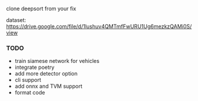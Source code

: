 clone deepsort from your fix

dataset: https://drive.google.com/file/d/1lushuv4QMTmfFwURU1Ug6mezkzQAMi0S/view

 ### TODO

 * train siamese network for vehicles
 * integrate poetry
 * add more detector option
 * cli support
 * add onnx and TVM support
 * format code
